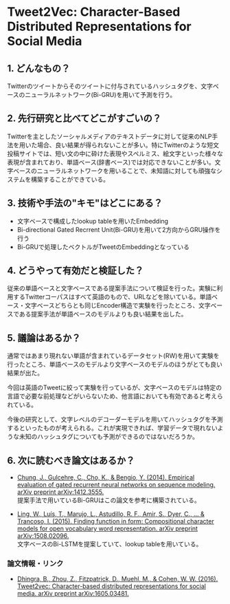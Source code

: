 # Tweet2Vec: Character-Based Distributed Representations for Social Media

## 1. どんなもの？

Twitterのツイートからそのツイートに付与されているハッシュタグを、文字ベースのニューラルネットワーク(Bi-GRU)を用いて予測を行う。

## 2. 先行研究と比べてどこがすごいの？

Twitterを主としたソーシャルメディアのテキストデータに対して従来のNLP手法を用いた場合、良い結果が得られないことが多い。特にTwitterのような短文投稿サイトでは、短い文の中に砕けた表現やスペルミス、絵文字といった様々な表現が含まれており、単語ベース(辞書ベース)では対応できないことが多い。文字ベースのニューラルネットワークを用いることで、未知語に対しても頑強なシステムを構築することができている。

## 3. 技術や手法の"キモ"はどこにある？

* 文字ベースで構成したlookup tableを用いたEmbedding
* Bi-directional Gated Recrrent Unit(Bi-GRU)を用いて2方向からGRU操作を行う
* Bi-GRUで処理したベクトルがTweetのEmbeddingとなっている

## 4. どうやって有効だと検証した？

従来の単語ベースと文字ベースである提案手法について検証を行った。実験に利用するTwitterコーパスはすべて英語のもので、URLなどを除いている。単語ベース・文字ベースどちらとも同じEncoder構造で実験を行ったところ、文字ベースである提案手法が単語ベースのモデルよりも良い結果を出した。

## 5. 議論はあるか？

通常ではあまり現れない単語が含まれているデータセット(RW)を用いて実験を行ったところ、単語ベースのモデルより文字ベースのモデルのほうがとても良い結果が出た。

今回は英語のTweetに絞って実験を行っているが、文字ベースのモデルは特定の言語で必要な前処理などがいらないため、他言語においても有効であると考えられている。

今後の研究として、文字レベルのデコーダーモデルを用いてハッシュタグを予測するといったものが考えられる。これが実現できれば、学習データで現れないような未知のハッシュタグについても予測ができるのではないだろうか。

## 6. 次に読むべき論文はあるか？

* [Chung, J., Gulcehre, C., Cho, K., & Bengio, Y. (2014). Empirical evaluation of gated recurrent neural networks on sequence modeling. arXiv preprint arXiv:1412.3555.](https://arxiv.org/abs/1412.3555)  
  提案手法で用いているBi-GRUはこの論文を参考に構築されている。

* [Ling, W., Luís, T., Marujo, L., Astudillo, R. F., Amir, S., Dyer, C., ... & Trancoso, I. (2015). Finding function in form: Compositional character models for open vocabulary word representation. arXiv preprint arXiv:1508.02096.](https://arxiv.org/abs/1508.02096)  
  文字ベースのBi-LSTMを提案していて、lookup tableを用いている。

### 論文情報・リンク

* [Dhingra, B., Zhou, Z., Fitzpatrick, D., Muehl, M., & Cohen, W. W. (2016). Tweet2vec: Character-based distributed representations for social media. arXiv preprint arXiv:1605.03481.](https://arxiv.org/abs/1605.03481)
